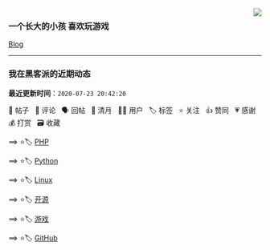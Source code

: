 <img align='right' src='https://github-readme-stats.vercel.app/api?username=1nfsr&show_icons=true&&hide=["contribs","issues","stars"]&&hide_border=true&&hide_title=true' />

### 一个长大的小孩 喜欢玩游戏 

 [Blog](https://infsr.me)

<hr />
<!--events start -->

### 我在黑客派的近期动态

  **最近更新时间**：`2020-07-23 20:42:20`

📝 帖子 &nbsp; 💬 评论 &nbsp; 🗣 回帖 &nbsp; 🌙 清月 &nbsp; 👨‍💻 用户 &nbsp; 🏷️ 标签 &nbsp; ⭐️ 关注 &nbsp; 👍 赞同 &nbsp; 💗 感谢 &nbsp; 💰 打赏 &nbsp; 🗃 收藏

==> ⭐️🏷️ [PHP](https://hacpai.com/tag/php)

  > 
==> ⭐️🏷️ [Python](https://hacpai.com/tag/python)

  > 
==> ⭐️🏷️ [Linux](https://hacpai.com/tag/linux)

  > 
==> ⭐️🏷️ [开源](https://hacpai.com/tag/opensource)

  > 
==> ⭐️🏷️ [游戏](https://hacpai.com/tag/game)

  > 
==> ⭐️🏷️ [GitHub](https://hacpai.com/tag/github)

  > 


<!--events end -->
